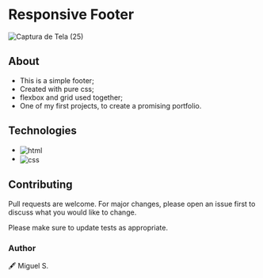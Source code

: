 # Responsive Footer
![Captura de Tela (25)](https://github.com/Miguelss299/responsiveFooter/assets/112091547/a19203b6-49c3-40cf-8a77-cef1d84dcb58)
 ## About
 * This is a simple footer;
 * Created with pure css;
 * flexbox and grid used together;
 * One of my first projects, to create a promising portfolio.
  
## Technologies

* <img alt="html" src="https://img.shields.io/badge/HTML5-E34F26?style=for-the-badge&logo=html5&logoColor=white" align="center">
* <img alt="css" src="https://img.shields.io/badge/CSS3-1572B6?style=for-the-badge&logo=css3&logoColor=white" align="center">

## Contributing

Pull requests are welcome. For major changes, please open an issue first
to discuss what you would like to change.

Please make sure to update tests as appropriate.

### Author
🖋 Miguel S.
